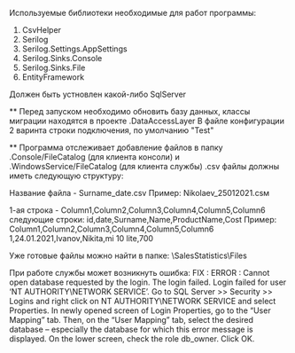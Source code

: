 Используемые библиотеки необходимые для работ программы: 
1) CsvHelper
2) Serilog
3) Serilog.Settings.AppSettings
4) Serilog.Sinks.Console
5) Serilog.Sinks.File
6) EntityFramework

Должен быть устновлен какой-либо SqlServer

**  Перед запуском необходимо обновить базу данных, классы миграции находятся в проекте .DataAccessLayer
В файле конфигурации 2 варинта строки подключения, по умолчанию "Test"

** Программа отслеживает добавление файлов в папку .Console/FileCatalog (для клиента консоли) и .WindowsService/FileCatalog (для клиента службы)
.csv файлы должны иметь следующую структуру: 

Название файла - Surname_date.csv
Пример: Nikolaev_25012021.csм

1-ая строка - Column1,Column2,Column3,Column4,Column5,Column6
следующие строки: id,date,Surname,Name,ProductName,Cost
Пример:
Column1,Column2,Column3,Column4,Column5,Column6
1,24.01.2021,Ivanov,Nikita,mi 10 lite,700

Уже готовые файлы можно найти в папке: \SalesStatistics\Files

При работе службы может возникнуть ошибка:
FIX : ERROR : Cannot open database requested by the login. The login failed. Login failed for user ‘NT AUTHORITY\NETWORK SERVICE’.
Go to SQL Server >> Security >> Logins and right click on NT AUTHORITY\NETWORK SERVICE and select Properties.
In newly opened screen of Login Properties, go to the “User Mapping” tab. Then, on the “User Mapping” tab, select the desired database – especially the database for which this error message is displayed. On the lower screen, check the role db_owner. Click OK.
